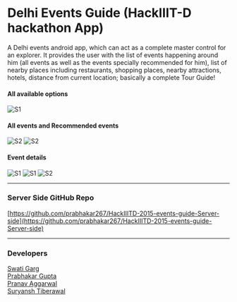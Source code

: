 # Delhi Events Guide (HackIIIT-D hackathon App)

A Delhi events android app, which can act as a complete master control for an explorer. It provides the user with the list of events happening around him (all events as well as the events specially recommended for him), list of nearby places including restaurants, shopping places, nearby attractions, hotels, distance from current location; basically a complete Tour Guide! 

#### All available options 
![S1](/../master/app/src/main/res/drawable/s7.png "" )

#### All events and Recommended events
![S2](/../master/app/src/main/res/drawable/s2.png "")
![S2](/../master/app/src/main/res/drawable/s4.png "")

#### Event details
![S1](/../master/app/src/main/res/drawable/s1.png "" )
![S1](/../master/app/src/main/res/drawable/s5.png "" )
![S2](/../master/app/src/main/res/drawable/s6.png "")

----
### Server Side GitHub Repo
[https://github.com/prabhakar267/HackIIITD-2015-events-guide-Server-side](https://github.com/prabhakar267/HackIIITD-2015-events-guide-Server-side)

----
### Developers
[Swati Garg](https://gituhub.com/Swati4star)<br>
[Prabhakar Gupta](https://github.com/prabhakar267)<br>
[Pranav Aggarwal](https://github.com/pranavagg)<br>
[Suryansh Tiberawal](https://github.com/suryansh-tibarewal)
